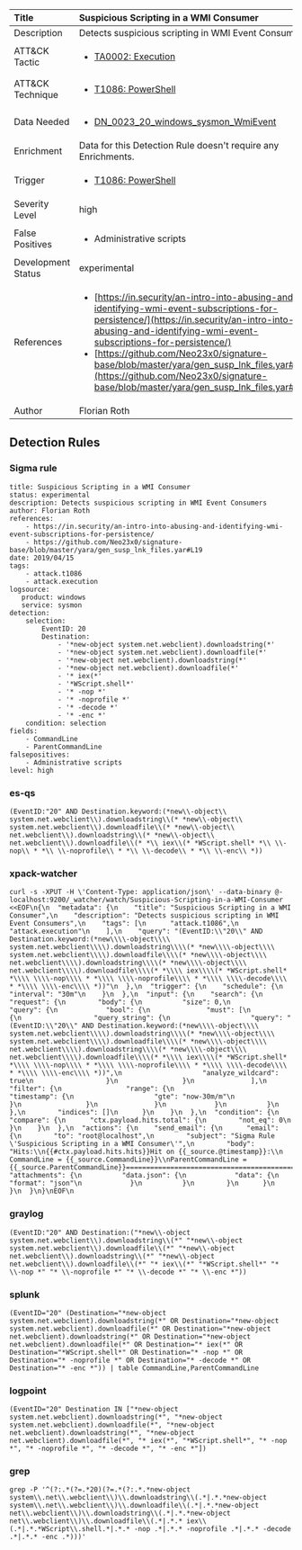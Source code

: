 | Title                | Suspicious Scripting in a WMI Consumer                                                                                                                                                 |
|:---------------------|:------------------------------------------------------------------------------------------------------------------------------------------------------------|
| Description          | Detects suspicious scripting in WMI Event Consumers                                                                                                                                           |
| ATT&amp;CK Tactic    |  <ul><li>[TA0002: Execution](https://attack.mitre.org/tactics/TA0002)</li></ul>  |
| ATT&amp;CK Technique | <ul><li>[T1086: PowerShell](https://attack.mitre.org/techniques/T1086)</li></ul>  |
| Data Needed          | <ul><li>[DN_0023_20_windows_sysmon_WmiEvent](../Data_Needed/DN_0023_20_windows_sysmon_WmiEvent.md)</li></ul>  |
| Enrichment           |  Data for this Detection Rule doesn't require any Enrichments.  |
| Trigger              | <ul><li>[T1086: PowerShell](../Triggers/T1086.md)</li></ul>  |
| Severity Level       | high |
| False Positives      | <ul><li>Administrative scripts</li></ul>  |
| Development Status   | experimental |
| References           | <ul><li>[https://in.security/an-intro-into-abusing-and-identifying-wmi-event-subscriptions-for-persistence/](https://in.security/an-intro-into-abusing-and-identifying-wmi-event-subscriptions-for-persistence/)</li><li>[https://github.com/Neo23x0/signature-base/blob/master/yara/gen_susp_lnk_files.yar#L19](https://github.com/Neo23x0/signature-base/blob/master/yara/gen_susp_lnk_files.yar#L19)</li></ul>  |
| Author               | Florian Roth |


## Detection Rules

### Sigma rule

```
title: Suspicious Scripting in a WMI Consumer
status: experimental
description: Detects suspicious scripting in WMI Event Consumers 
author: Florian Roth
references:
    - https://in.security/an-intro-into-abusing-and-identifying-wmi-event-subscriptions-for-persistence/
    - https://github.com/Neo23x0/signature-base/blob/master/yara/gen_susp_lnk_files.yar#L19
date: 2019/04/15
tags:
    - attack.t1086
    - attack.execution
logsource:
   product: windows
   service: sysmon
detection:
    selection:
        EventID: 20
        Destination:
            - '*new-object system.net.webclient).downloadstring(*'
            - '*new-object system.net.webclient).downloadfile(*'
            - '*new-object net.webclient).downloadstring(*'
            - '*new-object net.webclient).downloadfile(*'
            - '* iex(*'
            - '*WScript.shell*'
            - '* -nop *'
            - '* -noprofile *'
            - '* -decode *'
            - '* -enc *'
    condition: selection
fields:
    - CommandLine
    - ParentCommandLine
falsepositives:
    - Administrative scripts
level: high

```





### es-qs
    
```
(EventID:"20" AND Destination.keyword:(*new\\-object\\ system.net.webclient\\).downloadstring\\(* *new\\-object\\ system.net.webclient\\).downloadfile\\(* *new\\-object\\ net.webclient\\).downloadstring\\(* *new\\-object\\ net.webclient\\).downloadfile\\(* *\\ iex\\(* *WScript.shell* *\\ \\-nop\\ * *\\ \\-noprofile\\ * *\\ \\-decode\\ * *\\ \\-enc\\ *))
```


### xpack-watcher
    
```
curl -s -XPUT -H \'Content-Type: application/json\' --data-binary @- localhost:9200/_watcher/watch/Suspicious-Scripting-in-a-WMI-Consumer <<EOF\n{\n  "metadata": {\n    "title": "Suspicious Scripting in a WMI Consumer",\n    "description": "Detects suspicious scripting in WMI Event Consumers",\n    "tags": [\n      "attack.t1086",\n      "attack.execution"\n    ],\n    "query": "(EventID:\\"20\\" AND Destination.keyword:(*new\\\\-object\\\\ system.net.webclient\\\\).downloadstring\\\\(* *new\\\\-object\\\\ system.net.webclient\\\\).downloadfile\\\\(* *new\\\\-object\\\\ net.webclient\\\\).downloadstring\\\\(* *new\\\\-object\\\\ net.webclient\\\\).downloadfile\\\\(* *\\\\ iex\\\\(* *WScript.shell* *\\\\ \\\\-nop\\\\ * *\\\\ \\\\-noprofile\\\\ * *\\\\ \\\\-decode\\\\ * *\\\\ \\\\-enc\\\\ *))"\n  },\n  "trigger": {\n    "schedule": {\n      "interval": "30m"\n    }\n  },\n  "input": {\n    "search": {\n      "request": {\n        "body": {\n          "size": 0,\n          "query": {\n            "bool": {\n              "must": [\n                {\n                  "query_string": {\n                    "query": "(EventID:\\"20\\" AND Destination.keyword:(*new\\\\-object\\\\ system.net.webclient\\\\).downloadstring\\\\(* *new\\\\-object\\\\ system.net.webclient\\\\).downloadfile\\\\(* *new\\\\-object\\\\ net.webclient\\\\).downloadstring\\\\(* *new\\\\-object\\\\ net.webclient\\\\).downloadfile\\\\(* *\\\\ iex\\\\(* *WScript.shell* *\\\\ \\\\-nop\\\\ * *\\\\ \\\\-noprofile\\\\ * *\\\\ \\\\-decode\\\\ * *\\\\ \\\\-enc\\\\ *))",\n                    "analyze_wildcard": true\n                  }\n                }\n              ],\n              "filter": {\n                "range": {\n                  "timestamp": {\n                    "gte": "now-30m/m"\n                  }\n                }\n              }\n            }\n          }\n        },\n        "indices": []\n      }\n    }\n  },\n  "condition": {\n    "compare": {\n      "ctx.payload.hits.total": {\n        "not_eq": 0\n      }\n    }\n  },\n  "actions": {\n    "send_email": {\n      "email": {\n        "to": "root@localhost",\n        "subject": "Sigma Rule \'Suspicious Scripting in a WMI Consumer\'",\n        "body": "Hits:\\n{{#ctx.payload.hits.hits}}Hit on {{_source.@timestamp}}:\\n      CommandLine = {{_source.CommandLine}}\\nParentCommandLine = {{_source.ParentCommandLine}}================================================================================\\n{{/ctx.payload.hits.hits}}",\n        "attachments": {\n          "data.json": {\n            "data": {\n              "format": "json"\n            }\n          }\n        }\n      }\n    }\n  }\n}\nEOF\n
```


### graylog
    
```
(EventID:"20" AND Destination:("*new\\-object system.net.webclient\\).downloadstring\\(*" "*new\\-object system.net.webclient\\).downloadfile\\(*" "*new\\-object net.webclient\\).downloadstring\\(*" "*new\\-object net.webclient\\).downloadfile\\(*" "* iex\\(*" "*WScript.shell*" "* \\-nop *" "* \\-noprofile *" "* \\-decode *" "* \\-enc *"))
```


### splunk
    
```
(EventID="20" (Destination="*new-object system.net.webclient).downloadstring(*" OR Destination="*new-object system.net.webclient).downloadfile(*" OR Destination="*new-object net.webclient).downloadstring(*" OR Destination="*new-object net.webclient).downloadfile(*" OR Destination="* iex(*" OR Destination="*WScript.shell*" OR Destination="* -nop *" OR Destination="* -noprofile *" OR Destination="* -decode *" OR Destination="* -enc *")) | table CommandLine,ParentCommandLine
```


### logpoint
    
```
(EventID="20" Destination IN ["*new-object system.net.webclient).downloadstring(*", "*new-object system.net.webclient).downloadfile(*", "*new-object net.webclient).downloadstring(*", "*new-object net.webclient).downloadfile(*", "* iex(*", "*WScript.shell*", "* -nop *", "* -noprofile *", "* -decode *", "* -enc *"])
```


### grep
    
```
grep -P '^(?:.*(?=.*20)(?=.*(?:.*.*new-object system\\.net\\.webclient\\)\\.downloadstring\\(.*|.*.*new-object system\\.net\\.webclient\\)\\.downloadfile\\(.*|.*.*new-object net\\.webclient\\)\\.downloadstring\\(.*|.*.*new-object net\\.webclient\\)\\.downloadfile\\(.*|.*.* iex\\(.*|.*.*WScript\\.shell.*|.*.* -nop .*|.*.* -noprofile .*|.*.* -decode .*|.*.* -enc .*)))'
```



